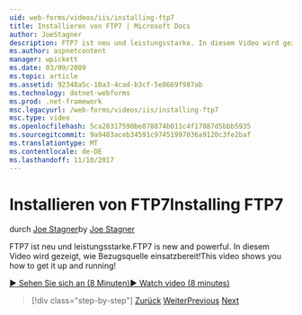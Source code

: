 ```yaml
---
uid: web-forms/videos/iis/installing-ftp7
title: Installieren von FTP7 | Microsoft Docs
author: JoeStagner
description: FTP7 ist neu und leistungsstarke. In diesem Video wird gezeigt, wie Bezugsquelle einsatzbereit!
ms.author: aspnetcontent
manager: wpickett
ms.date: 03/09/2009
ms.topic: article
ms.assetid: 92348a5c-10a3-4cad-b3cf-5e8669f987ab
ms.technology: dotnet-webforms
ms.prod: .net-framework
msc.legacyurl: /web-forms/videos/iis/installing-ftp7
msc.type: video
ms.openlocfilehash: 5ca28317590be878874b011c4f17087d5bbb5935
ms.sourcegitcommit: 9a9483aceb34591c97451997036a9120c3fe2baf
ms.translationtype: MT
ms.contentlocale: de-DE
ms.lasthandoff: 11/10/2017
---
```

<a name="installing-ftp7"></a><span data-ttu-id="15376-104">Installieren von FTP7</span><span class="sxs-lookup"><span data-stu-id="15376-104">Installing FTP7</span></span>
====================
<span data-ttu-id="15376-105">durch [Joe Stagner](https://github.com/JoeStagner)</span><span class="sxs-lookup"><span data-stu-id="15376-105">by [Joe Stagner](https://github.com/JoeStagner)</span></span>

<span data-ttu-id="15376-106">FTP7 ist neu und leistungsstarke.</span><span class="sxs-lookup"><span data-stu-id="15376-106">FTP7 is new and powerful.</span></span> <span data-ttu-id="15376-107">In diesem Video wird gezeigt, wie Bezugsquelle einsatzbereit!</span><span class="sxs-lookup"><span data-stu-id="15376-107">This video shows you how to get it up and running!</span></span>

[<span data-ttu-id="15376-108">&#9654; Sehen Sie sich an (8 Minuten)</span><span class="sxs-lookup"><span data-stu-id="15376-108">&#9654; Watch video (8 minutes)</span></span>](https://channel9.msdn.com/Blogs/ASP-NET-Site-Videos/installing-ftp7)

>[!div class="step-by-step"]
<span data-ttu-id="15376-109">[Zurück](creating-a-site-with-iis7-manager.md)
[Weiter](bit-rate-throttling.md)</span><span class="sxs-lookup"><span data-stu-id="15376-109">[Previous](creating-a-site-with-iis7-manager.md)
[Next](bit-rate-throttling.md)</span></span>
